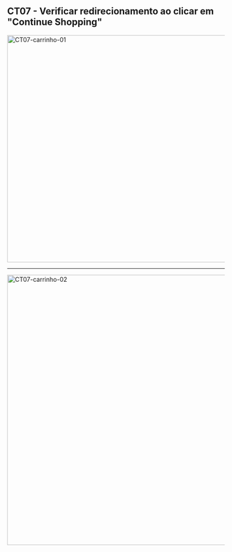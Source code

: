 
## CT07 - Verificar redirecionamento ao clicar em "Continue Shopping"


<img width="1336" height="526" alt="CT07-carrinho-01" src="https://github.com/user-attachments/assets/bbb519d7-d00b-40c2-8851-d716a8a44bd1" />



--------------------

<img width="1334" height="626" alt="CT07-carrinho-02" src="https://github.com/user-attachments/assets/a8f311e8-4082-4365-9580-c5687de36c9c" />
